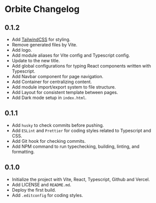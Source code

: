 # Orbite Changelog

## 0.1.2

- Add [TailwindCSS](https://tailwindcss.com) for styling.
- Remove generated files by Vite.
- Add logo.
- Add module aliases for Vite config and Typescript config.
- Update to the new title.
- Add global configurations for typing React components written with Typescript.
- Add Navbar component for page navigation.
- Add Container for centralizing content.
- Add module import/export system to file structure.
- Add Layout for consistent template between pages.
- Add Dark mode setup in `index.html`.

## 0.1.1

- Add `husky` to check commits before pushing.
- Add `ESLint` and `Prettier` for coding styles related to Typescript and CSS.
- Add Git hook for checking commits.
- Add NPM command to run typechecking, building, linting, and formatting.

## 0.1.0

- Initialize the project with Vite, React, Typescript, Github and Vercel.
- Add LICENSE and `README.md`.
- Deploy the first build.
- Add `.editconfig` for coding styles.
